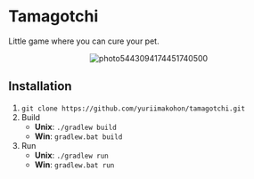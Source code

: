 # Tamagotchi

Little game where you can cure your pet.

<p align="center">
  <img src="https://i.ibb.co/W59WhN7/2020-10-27-17-10-10.png" alt="photo5443094174451740500" border="0">
</p>

## Installation
1. `git clone https://github.com/yuriimakohon/tamagotchi.git`
2. Build
	 * __Unix__: `./gradlew build`
	 * __Win__: `gradlew.bat build`
3. Run
	 * __Unix__: `./gradlew run`
	 * __Win__: `gradlew.bat run`
